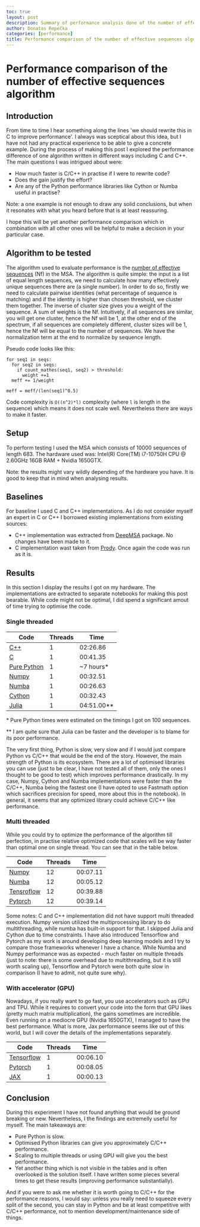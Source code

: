 ```yaml
---
toc: true
layout: post
description: Summary of performance analysis done of the number of effective sequences algorithm.
author: Donatas Repečka
categories: [performance]
title: Performance comparison of the number of effective sequences algorithm
---
```

# Performance comparison of the number of effective sequences algorithm

## Introduction

From time to time I hear something along the lines 'we should rewrite this in C to improve performance'. I always was sceptical about this idea, but I have not had any practical experience to be able to give a concrete example. During the process of making this post I explored the performance difference of one algorithm
written in different ways including C and C++. The main questions I was intrigued about were:
* How much faster is C/C++ in practise if I were to rewrite code?
* Does the gain justify the effort?
* Are any of the Python performance libraries like Cython or Numba useful in practise?

Note: a one example is not enough to draw any solid conclusions, but when it resonates with what you heard before that is at least reassuring. 

I hope this will be yet another performance comparison which in combination with all other ones will be helpful to make a decision in your particular case. 

## Algorithm to be tested

The algorithm used to evaluate performance is the [number of effective sequences](https://academic.oup.com/bioinformatics/article/36/7/2105/5628221) (Nf) in the MSA.
The algorithm is quite simple: the input is a list of equal length sequences, we need to calculate how many effectively unique sequences there are (a single number).
In order to do so, firstly we need to calculate pairwise identities (what percentage of sequence is matching) and if the identity is higher than
chosen threshold, we cluster them together. The inverse of cluster size gives you a weight of the sequence. A sum of weights is the Nf. Intuitively, if all sequences are similar, you will get one cluster, hence the Nf will be 1, at the other end of the spectrum, if all sequences are completely different, cluster sizes will be 1, hence the Nf will be equal to the number of sequences.  We have the normalization term at the end to normalize by sequence length. 

Pseudo code looks like this:

```
for seq1 in seqs:
  for seq2 in seqs:
    if count_mathes(seq1, seq2) > threshold:
      weight +=1
  meff += 1/weight
 
meff = meff/(len(seq1)^0.5)
```

Code complexity is `O((n^2)*l)` complexity (where `l` is length in the sequence) which means it does not scale well. Nevertheless there are ways to make it faster.  

## Setup

To perform testing I used the MSA which consists of 10000 sequences of length 683. The hardware used was: Intel(R) Core(TM) i7-10750H CPU @ 2.60GHz 16GB RAM + Nvidia 1650GTX. 

Note: the results might vary wildly depending of the hardware you have. It is good to keep that in mind when analysing results. 


## Baselines

For baseline I used C and C++ implementations. As I do not consider myself an expert in C or C++ I borrowed existing implementations from existing sources:

* C++ implementation was extracted from [DeepMSA](https://zhanglab.dcmb.med.umich.edu/DeepMSA/) package. No changes have been made to it.
* C implementation wast taken from [Prody](http://prody.csb.pitt.edu/_modules/prody/sequence/analysis.html#calcMeff). Once again the code was run as it is. 

## Results

In this section I display the results I got on my hardware. The implementations are extracted to separate notebooks for making this post bearable. While code might not be optimal, I did spend a significant amout of time trying to optimise the code. 

### Single threaded

| Code            | Threads | Time      |
| --------------- | ------- | --------- |
| [C++](https://zhanglab.dcmb.med.umich.edu/DeepMSA/) | 1       | 02:26.86  |
| [C](http://prody.csb.pitt.edu/_modules/prody/sequence/analysis.html#calcMeff) | 1       | 00:41.35  |
| [Pure Python](_notebooks/2021-05-08-performance-pure-python.ipynb)   | 1       | ~7 hours* |
| [Numpy](_notebooks/2021-05-08-performance-numpy.ipynb)           | 1       | 00:32.51  |
| [Numba](_notebooks/2021-05-08-performance-numba.ipynb)           | 1       | 00:26.63  |
| [Cython]()          | 1       | 00:32.43  |
| [Julia]()           | 1       | 04:51.00**|

\* Pure Python times were estimated on the timings I got on 100 sequences.

** I am quite sure that Julia can be faster and the developer is to blame for its poor performance.

The very first thing, Python is slow, very slow and if I would just compare Python vs C/C++ that would be the end of the story. However, the main strength of Python is its ecosystem. There are a lot of optimised libraries you can use (just to be clear, I have not tested all of them, only the ones I thought to be good to test) which improves performance drastically. In my case, Numpy, Cython and Numba implementations were faster than the C/C++, Numba being the fastest one (I have opted to use Fastmath option which sacrifices precision for speed, more about this in the notebook). In general, it seems that any optimized library could achieve C/C++ like performance.

### Multi threaded 

While you could try to optimize the performance of the algorithm till perfection, in practise relative optimized code that scales will be way faster than optimal one on single thread. You can see that in the table below. 

| Code            | Threads | Time     |
| --------------- | ------- | -------- |
| [Numpy]()       | 12      | 00:07.11 |
| [Numba]()       | 12      | 00:05.12 |
| [Tensroflow]()  | 12      | 00:39.88 |
| [Pytorch]()     | 12      | 00:39.14 |

Some notes: C and C++ implementation did not have support multi threaded execution. Numpy version utilized the multiprocessing library to do multithreading, while numba has built-in support for that. I skipped Julia and Cython due to time constraints. I have also introduced Tensorflow and Pytorch as my work is around developing deep learning models and I try to compare those frameworks whenever I have a chance. While Numba and Numpy performance was as expected - much faster on multiple threads (just to note: there is some overhead due to multithreading, but it is still worth scaling up), Tensorflow and Pytorch were both quite slow in comparison (I have to admit, not quite sure why). 

### With accelerator (GPU)

Nowadays, if you really want to go fast, you use accelerators such as GPU and TPU. While it requires to convert your code into the form that GPU likes (pretty much matrix multiplication), the gains sometimes are incredible. Even running on a mediocre GPU (Nvidia 1650GTX), I managed to have the best performance. What is more, Jax performance seems like out of this world, but I will cover the details of the implementations separately. 


| Code            | Threads | Time     |
| --------------- | ------- | -------- |
| [Tensorflow]()  | 1       | 00:06.10 |
| [Pytorch]()     | 1       | 00:08.05 |
| [JAX]()         | 1       | 00:00.13 |


## Conclusion

During this experiment I have not found anything that would be ground breaking or new. Nevertheless, I the findings are extremelly useful for myself. The main takeaways are:  

* Pure Python is slow.
* Optimised Python libraries can give you approximately C/C++ performance.
* Scaling to multiple threads or using GPU will give you the best performance. 
* Yet another thing which is not visible in the tables and is often overlooked is the solution itself. I have written some pieces several times to get these results (improving performance substantially). 

And if you were to ask me whether it is worth going to C/C++ for the performance reasons, I would say: unless you really need to squeeze every split of the second, you can stay in Python and be at least competitive with C/C++ performance, not to mention development/maintenance side of things. 

